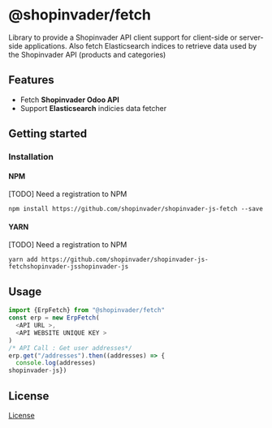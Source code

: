 # @shopinvader/fetch

Library to provide a Shopinvader API client support for client-side or server-side applications.
Also fetch Elasticsearch indices to retrieve data used by the Shopinvader API (products and categories)

## Features

- Fetch **Shopinvader Odoo API**
- Support **Elasticsearch** indicies data fetcher

## Getting started

### Installation

#### NPM

[TODO] Need a registration to NPM

`npm install https://github.com/shopinvader/shopinvader-js-fetch --save`

#### YARN

[TODO] Need a registration to NPM

`yarn add https://github.com/shopinvader/shopinvader-js-fetchshopinvader-jsshopinvader-js`

## Usage

```javascript
import {ErpFetch} from "@shopinvader/fetch"
const erp = new ErpFetch(
  <API URL >,
  <API WEBSITE UNIQUE KEY >
)
/* API Call : Get user addresses*/
erp.get("/addresses").then((addresses) => {
  console.log(addresses)
shopinvader-js})
```

## License

[License](./LICENSE)
